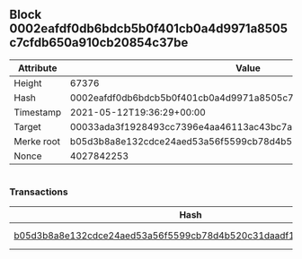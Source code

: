 ## Block 0002eafdf0db6bdcb5b0f401cb0a4d9971a8505c7cfdb650a910cb20854c37be

Attribute | Value
--- | ---
Height | 67376
Hash | 0002eafdf0db6bdcb5b0f401cb0a4d9971a8505c7cfdb650a910cb20854c37be
Timestamp | 2021-05-12T19:36:29+00:00
Target | 00033ada3f1928493cc7396e4aa46113ac43bc7ac52aab5d08e3934913716f64
Merke root | b05d3b8a8e132cdce24aed53a56f5599cb78d4b520c31daadf19eec4b8300a44
Nonce | 4027842253

```

```

### Transactions

Hash | Amount
--- | ---
[b05d3b8a8e132cdce24aed53a56f5599cb78d4b520c31daadf19eec4b8300a44](b05d3b8a8e132cdce24aed53a56f5599cb78d4b520c31daadf19eec4b8300a44.md) | 10.00000000 SKEPTI 

